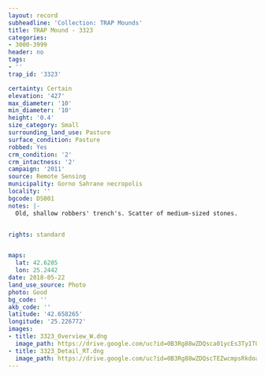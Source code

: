 ```yaml
---
layout: record
subheadline: 'Collection: TRAP Mounds'
title: TRAP Mound - 3323
categories:
- 3000-3999
header: no
tags:
- ''
trap_id: '3323'

certainty: Certain
elevation: '427'
max_diameter: '10'
min_diameter: '10'
height: '0.4'
size_category: Small
surrounding_land_use: Pasture
surface_condition: Pasture
robbed: Yes
crm_condition: '2'
crm_intactness: '2'
campaign: '2011'
source: Remote Sensing
municipality: Gorno Sahrane necropolis
locality: ''
bgcode: DS001
notes: |-
  Old, shallow robbers' trench's. Scatter of medium-sized stones.


rights: standard


maps:
  lat: 42.6285
  lon: 25.2442
date: 2018-05-22
land_use_source: Photo
photo: Good
bg_code: ''
akb_code: ''
latitude: '42.658265'
longitude: '25.226772'
images:
- title: 3323_Overview_W.dng
  image_path: https://drive.google.com/uc?id=0B3Rg88wZDQsca01ycEs3Ty1TOVE
- title: 3323_Detail_RT.dng
  image_path: https://drive.google.com/uc?id=0B3Rg88wZDQscTEZwcmpsRkdoa3c
---
```

